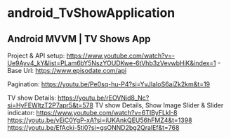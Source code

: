 # android_TvShowApplication

## Android MVVM | TV Shows App

Project & API setup: https://www.youtube.com/watch?v=-Ue9Ayv4_kY&list=PLam6bY5NszYOUDKwe-6tVhb3zVevwbHiK&index=1
    - Base Url: https://www.episodate.com/api

Pagination: https://youtu.be/Pe0sq-hu-P4?si=YvJlaIoS6aiZk2km&t=19

TV show Details: https://youtu.be/rEOVNid8_Nc?si=HyFEWltzT2P7apr5&t=578
TV show Details, Show Image Slider & Slider indicator: https://www.youtube.com/watch?v=6TIByFLkI-8
https://youtu.be/vEiC0YgP-xA?si=iUKAnkQEU56hFMZ4&t=1398
https://youtu.be/EfAcki-5ti0?si=gsONND2bg2QralEf&t=768